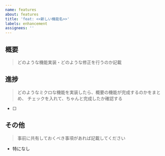 ```yaml
---
name: features
about: features
title: 'feat: <<新しい機能名>>'
labels: enhancement
assignees: ''
---
```


## 概要
> どのような機能実装・どのような修正を行うのか記載

## 進捗
> どのようなミクロな機能を実装したら、概要の機能が完成するのかをまとめ、
> チェックを入れて、ちゃんと完成したか確認する

- [ ]


## その他
> 事前に共有しておくべき事項があれば記載してください
> 
- 特になし
